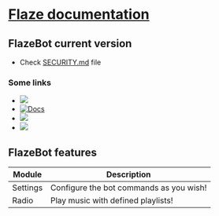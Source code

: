 # [Flaze documentation](https://docs.flazebot.com)  

## FlazeBot current version
 * Check [SECURITY.md](https://github.com/FlazeBot/Flaze-documentation/blob/main/SECURITY.md) file

### Some links
 * [<img src="https://discordapp.com/api/guilds/813024193968734239/widget.png">](https://discord.flazebot.com)
 * [![Docs](https://img.shields.io/badge/Flaze-Docs-orange?style=flat-square)](https://docs.flazebot.com)
 * [<img src="https://img.shields.io/badge/Flaze-Invite-green?style=flat-square">](https://invite.flazebot.com)
 * [<img src="https://img.shields.io/badge/Flaze-Status-blue?style=flat-square">](https://status.flazebot.com)
  
 ## FlazeBot features

|Module|Description|
|-------|-----------|
|Settings|Configure the bot commands as you wish!|
|Radio|Play music with defined playlists!|
